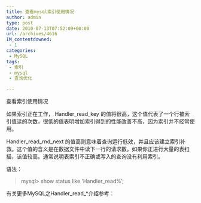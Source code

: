 ```yaml
---
title: 查看mysql索引使用情况
author: admin
type: post
date: 2010-07-13T07:52:09+00:00
url: /archives/4616
IM_contentdowned:
 - 1
categories:
 - MySQL
tags:
 - 索引
 - mysql
 - 查询优化

---
```

查看索引使用情况

如果索引正在工作， Handler\_read\_key 的值将很高，这个值代表了一个行被索引值读的次数，很低的值表明增加索引得到的性能改善不高，因为索引并不经常使用。

Handler\_read\_rnd_next 的值高则意味着查询运行低效，并且应该建立索引补救。这个值的含义是在数据文件中读下一行的请求数。如果你正进行大量的表扫描，该值较高。通常说明表索引不正确或写入的查询没有利用索引。

语法：

> mysql> show status like ‘Handler_read%’;

有关更多MySQL之Handler\_read\_*介绍参考：